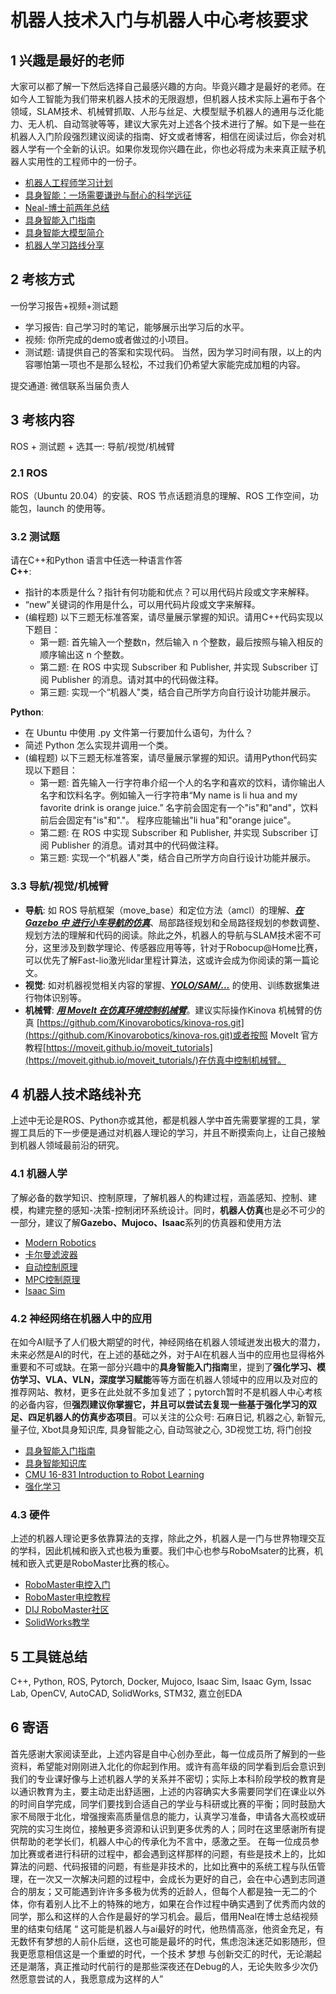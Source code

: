 # 机器人技术入门与机器人中心考核要求

## 1 兴趣是最好的老师
大家可以都了解一下然后选择自己最感兴趣的方向。毕竟兴趣才是最好的老师。在如今人工智能为我们带来机器人技术的无限遐想，但机器人技术实际上遍布于各个领域，SLAM技术、机械臂抓取、人形与丝足、大模型赋予机器人的通用与泛化能力、无人机、自动驾驶等等，建议大家先对上述各个技术进行了解。如下是一些在机器人入门阶段强烈建议阅读的指南、好文或者博客，相信在阅读过后，你会对机器人学有一个全新的认识。如果你发现你兴趣在此，你也必将成为未来真正赋予机器人实用性的工程师中的一份子。
* [机器人工程师学习计划](https://zhuanlan.zhihu.com/p/22266788)
* [具身智能：一场需要谦逊与耐心的科学远征](https://zhuanlan.zhihu.com/p/1909199500511260694)
* [Neal-博士前两年总结](https://www.bilibili.com/video/BV1neM1zKEmE/?spm_id_from=333.1387.homepage.video_card.click&vd_source=1f0d8e9830421a3c86871f4b5310f6f5)
* [具身智能入门指南](https://github.com/TianxingChen/Embodied-AI-Guide)
* [具身智能大模型简介](https://www.bilibili.com/video/BV1QxB9YuERU?buvid=Y147691D6E19BBAC4CF391F1417ED53CA440&is_story_h5=false&mid=Y%2BfWEp2YxmLHi6nqBdFNdw%3D%3D&plat_id=116&share_from=ugc&share_medium=ipad&share_plat=ios&share_source=COPY&share_tag=s_i&timestamp=1733882221&unique_k=mKEvfgV&up_id=3493095748405551&vd_source=1f0d8e9830421a3c86871f4b5310f6f5)
* [机器人学习路线分享](https://www.bilibili.com/video/BV1eg411z7jM/?spm_id_from=333.337.search-card.all.click&vd_source=1f0d8e9830421a3c86871f4b5310f6f5)


## 2 考核方式
一份学习报告+视频+测试题
* 学习报告: 自己学习时的笔记，能够展示出学习后的水平。
* 视频: 你所完成的demo或者做过的小项目。
* 测试题: 请提供自己的答案和实现代码。
当然，因为学习时间有限，以上的内容哪怕第一项也不是那么轻松，不过我们仍希望大家能完成加粗的内容。

提交通道: 微信联系当届负责人


## 3 考核内容
ROS + 测试题 + 选其一: 导航/视觉/机械臂
### 2.1 ROS
ROS（Ubuntu 20.04）的安装、ROS 节点话题消息的理解、ROS 工作空间，功能包，launch 的使用等。

### 3.2 测试题
请在C++和Python 语言中任选一种语言作答</br>
**C++**:
* 指针的本质是什么？指针有何功能和优点？可以用代码片段或文字来解释。 
* “new”关键词的作用是什么，可以用代码片段或文字来解释。
* (编程题) 以下三题无标准答案，请尽量展示掌握的知识。请用C++代码实现以下题目：
    * 第一题: 首先输入一个整数n，然后输入 n 个整数，最后按照与输入相反的顺序输出这 n 个整数。
    * 第二题: 在 ROS 中实现 Subscriber 和 Publisher, 并实现 Subscriber 订阅 Publisher 的消息。请对其中的代码做注释。
    * 第三题: 实现一个“机器人"类，结合自己所学方向自行设计功能并展示。

**Python**:
* 在 Ubuntu 中使用 .py 文件第一行要加什么语句，为什么？
* 简述 Python 怎么实现并调用一个类。
* (编程题) 以下三题无标准答案，请尽量展示掌握的知识。请用Python代码实现以下题目：
    * 第一题: 首先输入一行字符串介绍一个人的名字和喜欢的饮料，请你输出人名字和饮料名字。例如输入一行字符串“My name is li hua and my favorite drink is orange juice.” 名字前会固定有一个"is"和"and"，饮料前后会固定有"is"和"."。 程序应能输出"li hua"和"orange juice"。
    * 第二题: 在 ROS 中实现 Subscriber 和 Publisher, 并实现 Subscriber 订阅 Publisher 的消息。请对其中的代码做注释。
    * 第三题: 实现一个“机器人"类，结合自己所学方向自行设计功能并展示。



### 3.3 导航/视觉/机械臂
* **导航**: 如 ROS 导航框架（move_base）和定位方法（amcl）的理解、***<u>在 Gazebo 中
进行小车导航的仿真</u>***、局部路径规划和全局路径规划的参数调整、规划方法的理解和代码的阅读。除此之外，机器人的导航与SLAM技术密不可分，这里涉及到数学理论、传感器应用等等，针对于Robocup@Home比赛，可以优先了解Fast-lio激光lidar里程计算法，这或许会成为你阅读的第一篇论文。
* **视觉**: 如对机器视觉相关内容的掌握、***<u>YOLO/SAM/...</u>*** 的使用、训练数据集进行物体识别等。
* **机械臂**: ***<u>用 MoveIt 在仿真环境控制机械臂</u>***。建议实际操作Kinova 机械臂的仿真
[https://github.com/Kinovarobotics/kinova-ros.git](https://github.com/Kinovarobotics/kinova-ros.git)或者按照 MoveIt 官方教程[https://moveit.github.io/moveit_tutorials](https://moveit.github.io/moveit_tutorials/)在仿真中控制机械臂。




## 4 机器人技术路线补充
上述中无论是ROS、Python亦或其他，都是机器人学中首先需要掌握的工具，掌握工具后的下一步便是通过对机器人理论的学习，并且不断摸索向上，让自己接触到机器人领域最前沿的研究。
### 4.1 机器人学
了解必备的数学知识、控制原理，了解机器人的构建过程，涵盖感知、控制、建模，构建完整的感知-决策-控制闭环系统设计。同时，**机器人仿真**也是必不可少的一部分，建议了解**Gazebo、Mujoco、Isaac**系列的仿真器和使用方法
* [Modern Robotics](https://www.bilibili.com/video/BV1KV411Z7sC/?spm_id_from=333.1387.favlist.content.click&vd_source=1f0d8e9830421a3c86871f4b5310f6f5)
* [卡尔曼滤波器](https://www.bilibili.com/video/BV12D4y1S7fU/?spm_id_from=333.1387.favlist.content.click&vd_source=1f0d8e9830421a3c86871f4b5310f6f5)
* [自动控制原理](https://www.bilibili.com/video/BV1SE411Y7CK/?spm_id_from=333.1387.favlist.content.click&vd_source=1f0d8e9830421a3c86871f4b5310f6f5)
* [MPC控制原理](https://www.bilibili.com/video/BV1U54y1J7wh/?vd_source=1f0d8e9830421a3c86871f4b5310f6f5)
* [Isaac Sim](https://docs.isaacsim.omniverse.nvidia.com/4.5.0/robot_simulation/ext_isaacsim_robot_policy_example.html#isaac-sim-policy-example)



### 4.2 神经网络在机器人中的应用
在如今AI赋予了人们极大期望的时代，神经网络在机器人领域迸发出极大的潜力，未来必然是AI的时代，在上述的基础之外，对于AI在机器人当中的应用也显得格外重要和不可或缺。在第一部分兴趣中的**具身智能入门指南**里，提到了**强化学习、模仿学习、VLA、VLN，深度学习赋能**等等方面在机器人领域中的应用以及对应的推荐网站、教材，更多在此处就不多加复述了；pytorch暂时不是机器人中心考核的必备内容，但**强烈建议你掌握它，并且可以尝试去复现一些基于强化学习的双足、四足机器人的仿真步态项目**。可以关注的公众号: 石麻日记, 机器之心, 新智元, 量子位, Xbot具身知识库, 具身智能之心, 自动驾驶之心, 3D视觉工坊, 将门创投
* [具身智能入门指南](https://github.com/TianxingChen/Embodied-AI-Guide)
* [具身智能知识库](https://yv6uc1awtjc.feishu.cn/wiki/WPTzw9ON0ivIVrkLjVocNZh8nLf)
* [CMU 16-831 Introduction to Robot Learning](https://github.com/TianxingChen/Embodied-AI-Guide?tab=readme-ov-file#cmu_robot_learning)
* [强化学习](https://space.bilibili.com/2044042934/channel/collectiondetail?sid=748665)



### 4.3 硬件
上述的机器人理论更多依靠算法的支撑，除此之外，机器人是一门与世界物理交互的学科，因此机械和嵌入式也极为重要。我们中心也参与RoboMsater的比赛，机械和嵌入式更是RoboMaster比赛的核心。
* [RoboMaster电控入门](https://www.cnblogs.com/sasasatori/p/11582006.html)
* [RoboMaster电控教程](https://www.bilibili.com/video/BV1bz411e7RG/?vd_source=1f0d8e9830421a3c86871f4b5310f6f5)
* [DIJ RoboMaster社区](https://bbs.robomaster.com/)
* [SolidWorks教学](https://www.bilibili.com/video/BV1iw411Z7HZ/?vd_source=1f0d8e9830421a3c86871f4b5310f6f5)



## 5 工具链总结
 C++, Python, ROS, Pytorch, Docker, Mujoco, Isaac Sim, Isaac Gym, Issac Lab, OpenCV, AutoCAD, SolidWorks, STM32, 嘉立创EDA


## 6 寄语
首先感谢大家阅读至此，上述内容是自中心创办至此，每一位成员所了解到的一些资料，希望能对刚刚进入北化的你起到作用。或许有高年级的同学看到后会意识到我们的专业课好像与上述机器人学的关系并不密切；实际上本科阶段学校的教育是以通识教育为主，要主动走出舒适圈，上述的内容确实大多需要同学们在课业以外的时间自学完成，同学们要找到合适自己的学业与科研或比赛的平衡；同时鼓励大家不局限于北化，增强搜索高质量信息的能力，认真学习准备，申请各大高校或研究院的实习生岗位，接触更多资源和认识到更多优秀的人；同时在这里感谢所有提供帮助的老学长们，机器人中心的传承化为不言中，感激之至。
在每一位成员参加比赛或者进行科研的过程中，都会遇到这样那样的问题，有些是技术上的，比如算法的问题、代码报错的问题，有些是非技术的，比如比赛中的系统工程与队伍管理，在一次又一次解决问题的过程中，会成长为更好的自己，会在中心遇到志同道合的朋友；又可能遇到许许多多极为优秀的近龄人，但每个人都是独一无二的个体，你有着别人比不上的特殊的地方，如果在合作过程中确实遇到了优秀而内敛的同学，那么和这样的人合作是最好的学习机会。最后，借用Neal在博士总结视频里的结束句结尾 “ 这可能是机器人与ai最好的时代，他热情高涨，他资金充足，有无数怀有梦想的人前仆后继，这也可能是最坏的时代，焦虑泡沫迷茫如影随形，但我更愿意相信这是一个重塑的时代，一个技术 梦想 与创新交汇的时代，无论潮起还是潮落，真正推动时代前行的是那些深夜还在Debug的人，无论失败多少次仍然愿意尝试的人，我愿意成为这样的人”





